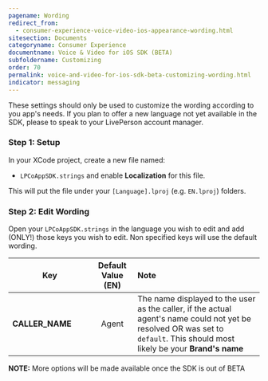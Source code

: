 ```yaml
---
pagename: Wording
redirect_from:
  - consumer-experience-voice-video-ios-appearance-wording.html
sitesection: Documents
categoryname: Consumer Experience
documentname: Voice & Video for iOS SDK (BETA)
subfoldername: Customizing
order: 70
permalink: voice-and-video-for-ios-sdk-beta-customizing-wording.html
indicator: messaging
---
```

These settings should only be used to customize the wording according to you app's needs. If you plan to offer a new language not yet available in the SDK, please to speak to your LivePerson account manager.

### Step 1: Setup

In your XCode project, create a new file named:

  * `LPCoAppSDK.strings` and enable __Localization__ for this file.

This will put the file under your `[Language].lproj` (e.g. `EN.lproj`) folders.

### Step 2: Edit Wording
<style>
td:first-child {
  width: 150px!important;
}
</style>

Open your `LPCoAppSDK.strings` in the language you wish to edit and add (ONLY!) those keys you wish to edit. Non specified keys will use the default wording.

| Key        | Default Value (EN) | Note  |
| ------------- |:-------------:|:-----|
|   **CALLER_NAME**   | Agent  | The name displayed to the user as the caller, if the actual agent's name could not yet be resolved OR was set to `default`. This should most likely be your **Brand's name**  |

**NOTE:** More options will be made available once the SDK is out of BETA
